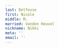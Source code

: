 ```yaml
---
last: Delfosse
first: Nicole
middle: M.
married: Vanden Heuvel
nickname: Nikki
meta: ''
email: ''
---
```

